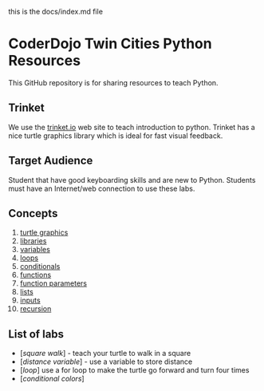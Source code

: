 this is the docs/index.md file

# CoderDojo Twin Cities Python Resources
This GitHub repository is for sharing resources to teach Python.

## Trinket
We use the [trinket.io](http://trinket.io) web site to teach introduction to python.  Trinket has a nice turtle graphics library which is ideal for fast visual feedback.

## Target Audience
Student that have good keyboarding skills and are new to Python.
Students must have an Internet/web connection to use these labs.

## Concepts
1. [turtle graphics](trinket/01-turtle-graphics)
2. [libraries](trinket/02-turtle-graphics)
3. [variables](trinket/03-variables)
4. [loops](trinket/04-loops)
5. [conditionals](trinket/05-conditionals)
6. [functions](trinket/06-functions)
7. [function parameters](trinket/07-parameters)
8. [lists](trinket/08-lists)
9. [inputs](trinket/09-inputs)
10. [recursion](trinket/10-loops)

## List of labs

- [*square walk*] - teach your turtle to walk in a square
- [*distance variable*] - use a variable to store distance
- [*loop*] use a for loop to make the turtle go forward and turn four times
- [*conditional colors*]


